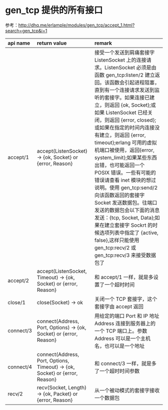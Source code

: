 # gen_tcp 提供的所有接口

参考：<http://dhq.me/erlample/modules/gen_tcp/accept_1.html?search=gen_tcp&i=1>

api name  | return value                                                                | remark
:-------- | :-------------------------------------------------------------------------- | :-------------------------------------------------------------------------------------------------------------------------------------------------------------------------------------------------------------------------------------------------------------------------------------------------------------------------------------------------------------------------------------------------------------------------------------------------------------------------------------------
accept/1  | accept(ListenSocket) -> {ok, Socket} or {error, Reason}                     | 接受一个发送到肩痛套接字 ListenSocket 上的连接请求。ListenSocket 必须是由函数 gen_tcp:listen/2 建立返回。该函数会引起进程阻塞，直到有一个连接请求发送到监听的套接字。如果连接已建立，则返回 {ok, Socket};或如果 ListenSocket 已经关闭，则返回 {error, closed}; 或如果在指定的时间内连接没有建立，则返回 {error, timeout};erlang 可用的虚拟机端口被使用，返回{error, system_limit};如果某些东西出错，也可能返回一个 POSIX 错误。一些有可能的错误请查看 inet 模块的想过说明。使用 gen_tcp:send/2 向该函数返回的套接字 Socket 发送数据包。往端口发送的数据包会以下面的消息发送：{tcp, Socket, Data};如果在建立套接字 Sockrt 的时候选项列表中指定了 {active, false},这样只能使用 gen_tcp:recv/2 或 gen_tcp:recv/3 来接受数据包了 |
accept/2  | accept(ListenSocket, Timeout) -> {ok, Socket} or {error, Reason}            | 和 accept/1 一样，就是多设置了一个超时时间                                                                                                                                                                                                                                                                                                                                                                                                                                                                   |
close/1   | close(Socket) -> ok                                                         | 关闭一个 TCP 套接字，这个套接字由 accept 返回                                                                                                                                                                                                                                                                                                                                                                                                                                                                |
connect/3 | connect(Address, Port, Options) -> {ok, Socket} or {error, Reason}          | 用给定的端口 Port 和 IP 地址 Address 连接到服务器上的一个 TCP 端口上。参数 Address 可以是一个主机名，也可以是一个地址                                                                                                                                                                                                                                                                                                                                                                                                                  |
connect/4 | connect(Address, Port, Options, Timeout) -> {ok, Socket} or {error, Reason} | 和 connect/3 一样，就是多了一个超时时间参数                                                                                                                                                                                                                                                                                                                                                                                                                                                                  | controlling_process/2 | controlling_process(Socket, Pid) -> ok or {errorm, Reason} | 改变一个套接字的控制进程。为 Socket 分配一个新的控制进程 Pid。控制进程就是接受发自套接字消息数据的进程。如果被当前控制进程意外的凄然任何进程调用，则返回 {error, not_owner} 的错误。 | listen/2 | listen(Port, Options) -> {ok, ListenSocket} or {error, Reason} | 在本地开启一个监听某个端口的套接字（socket）。开启成功的话，会返回一个套接字表示服 Sockrt，其一般会传递给 gen_tcp:accept/1 或 gen_tcp:accept/2 调用。如果参数 Port 为 0，那么底层操作系统将赋值一个可用的端口号，可以使用 inet:port/1 来获取一个 socket 监听的端口。options 常用选项见下一个表格 |
recv/2    | recv(Socket, Length) -> {ok, Packet} or {error, Reason}                     | 从一个被动模式的套接字接收一个数据包                                                                                                                                                                                                                                                                                                                                                                                                                                                                           | recv/3 | recv(Socket, Length, Timeout) -> {ok, Packet} or {error, Reason} | 和 recv/2 一样，多一个超时时间值参数 | send/2 | send(Socket, Packet) -> ok or {error, Reason} | 在一个套接字 Socket 发送一个数据包 | shutDown/2 | shutDown(Socket, How) -> ok or {error, Reason} | 半关闭一个套接字。以某种方式半关闭一个套套接字，如果参数How 为 write 的形式，则套接字 socket 会关闭数据写入，读取仍可以正常执行 |
